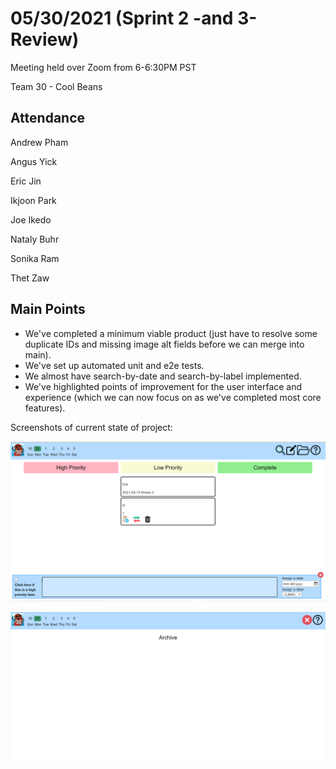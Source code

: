 # 05/30/2021 (Sprint 2 -and 3- Review)
Meeting held over Zoom from 6-6:30PM PST

Team 30 - Cool Beans
## Attendance
Andrew Pham

Angus Yick

Eric Jin

Ikjoon Park

Joe Ikedo

Nataly Buhr

Sonika Ram

Thet Zaw
## Main Points
- We've completed a minimum viable product (just have to resolve some duplicate IDs and missing image alt fields before we can merge into main).
- We've set up automated unit and e2e tests.
- We almost have search-by-date and search-by-label implemented.
- We've highlighted points of improvement for the user interface and experience (which we can now focus on as we've completed most core features).

Screenshots of current state of project:

![image](./images/review-2-project-state-1.png)

![image](./images/review-2-project-state-2.png)
